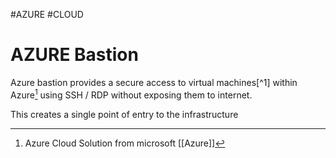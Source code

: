 #AZURE #CLOUD 

# AZURE Bastion

Azure bastion provides a secure access to virtual machines[^1] within Azure[^2] using SSH / RDP without exposing them to internet. 

This creates a single point of entry to the infrastructure




[^2]: Azure Cloud Solution from microsoft [[Azure]]
